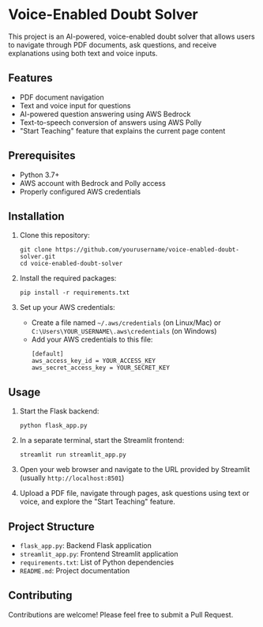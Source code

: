 
# Voice-Enabled Doubt Solver

This project is an AI-powered, voice-enabled doubt solver that allows users to navigate through PDF documents, ask questions, and receive explanations using both text and voice inputs.

## Features

- PDF document navigation
- Text and voice input for questions
- AI-powered question answering using AWS Bedrock
- Text-to-speech conversion of answers using AWS Polly
- "Start Teaching" feature that explains the current page content

## Prerequisites

- Python 3.7+
- AWS account with Bedrock and Polly access
- Properly configured AWS credentials

## Installation

1. Clone this repository:
   ```
   git clone https://github.com/yourusername/voice-enabled-doubt-solver.git
   cd voice-enabled-doubt-solver
   ```

2. Install the required packages:
   ```
   pip install -r requirements.txt
   ```

3. Set up your AWS credentials:
   - Create a file named `~/.aws/credentials` (on Linux/Mac) or `C:\Users\YOUR_USERNAME\.aws\credentials` (on Windows)
   - Add your AWS credentials to this file:
     ```
     [default]
     aws_access_key_id = YOUR_ACCESS_KEY
     aws_secret_access_key = YOUR_SECRET_KEY
     ```

## Usage

1. Start the Flask backend:
   ```
   python flask_app.py
   ```

2. In a separate terminal, start the Streamlit frontend:
   ```
   streamlit run streamlit_app.py
   ```

3. Open your web browser and navigate to the URL provided by Streamlit (usually `http://localhost:8501`)

4. Upload a PDF file, navigate through pages, ask questions using text or voice, and explore the "Start Teaching" feature.

## Project Structure

- `flask_app.py`: Backend Flask application
- `streamlit_app.py`: Frontend Streamlit application
- `requirements.txt`: List of Python dependencies
- `README.md`: Project documentation

## Contributing

Contributions are welcome! Please feel free to submit a Pull Request.
